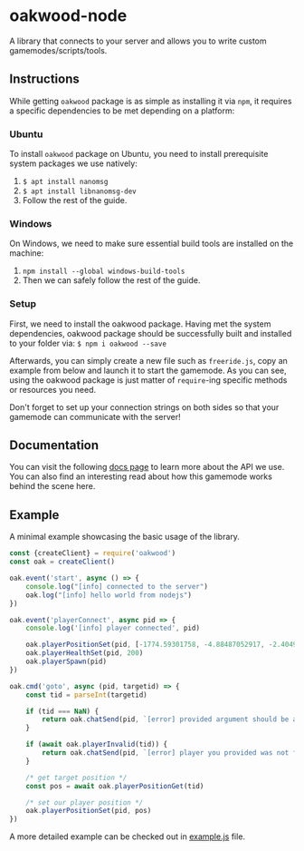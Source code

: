 # oakwood-node

A library that connects to your server and allows you to write custom gamemodes/scripts/tools.

## Instructions

While getting `oakwood` package is as simple as installing it via `npm`, it requires a specific dependencies to be met depending on a platform:

### Ubuntu

To install `oakwood` package on Ubuntu, you need to install prerequisite system packages we use natively:
1. `$ apt install nanomsg`
2. `$ apt install libnanomsg-dev`
3. Follow the rest of the guide.

### Windows

On Windows, we need to make sure essential build tools are installed on the machine:
1. `npm install --global windows-build-tools`
2. Then we can safely follow the rest of the guide.

### Setup

First, we need to install the oakwood package. Having met the system dependencies, oakwood package should be successfully built and installed to your folder via:
```$ npm i oakwood --save```

Afterwards, you can simply create a new file such as `freeride.js`, copy an example from below and launch it to start the gamemode. As you can see, using the oakwood package is just matter of `require`-ing specific methods or resources you need.

Don't forget to set up your connection strings on both sides so that your gamemode can communicate with the server!

## Documentation

You can visit the following [docs page](https://docs.oakwood-mp.net/public-api) to learn more about the API we use. You can also find an interesting read about how this gamemode works behind the scene here.

## Example

A minimal example showcasing the basic usage of the library.

```js
const {createClient} = require('oakwood')
const oak = createClient()

oak.event('start', async () => {
    console.log("[info] connected to the server")
    oak.log("[info] hello world from nodejs")
})

oak.event('playerConnect', async pid => {
    console.log('[info] player connected', pid)

    oak.playerPositionSet(pid, [-1774.59301758, -4.88487052917, -2.40491962433])
    oak.playerHealthSet(pid, 200)
    oak.playerSpawn(pid)
})

oak.cmd('goto', async (pid, targetid) => {
    const tid = parseInt(targetid)

    if (tid === NaN) {
        return oak.chatSend(pid, `[error] provided argument should be a valid number`)
    }

    if (await oak.playerInvalid(tid)) {
        return oak.chatSend(pid, `[error] player you provided was not found`)
    }

    /* get target position */
    const pos = await oak.playerPositionGet(tid)

    /* set our player position */
    oak.playerPositionSet(pid, pos)
})
```

A more detailed example can be checked out in [example.js](example.js) file.
